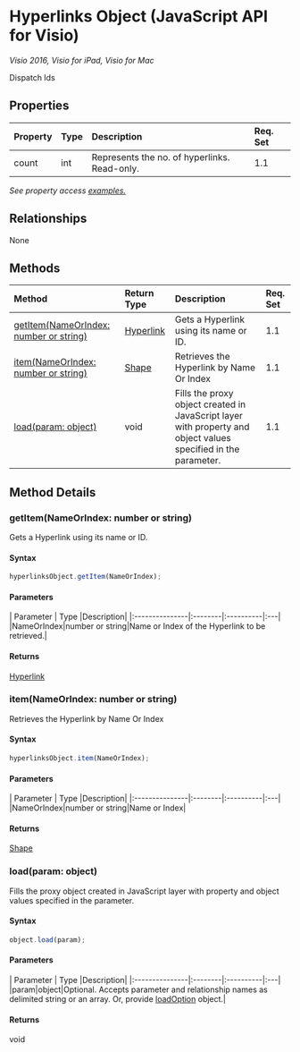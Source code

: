 # Hyperlinks Object (JavaScript API for Visio)

_Visio 2016, Visio for iPad, Visio for Mac_

Dispatch Ids

## Properties

| Property	   | Type	|Description| Req. Set|
|:---------------|:--------|:----------|:----|
|count|int|Represents the no. of hyperlinks. Read-only.|1.1||

_See property access [examples.](#property-access-examples)_

## Relationships
None


## Methods

| Method		   | Return Type	|Description| Req. Set|
|:---------------|:--------|:----------|:----|
|[getItem(NameOrIndex: number or string)](#getitemnameorindex-number-or-string)|[Hyperlink](hyperlink.md)|Gets a Hyperlink using its name or ID.|1.1|
|[item(NameOrIndex: number or string)](#itemnameorindex-number-or-string)|[Shape](shape.md)|Retrieves the Hyperlink by Name Or Index|1.1|
|[load(param: object)](#loadparam-object)|void|Fills the proxy object created in JavaScript layer with property and object values specified in the parameter.|1.1|

## Method Details


### getItem(NameOrIndex: number or string)
Gets a Hyperlink using its name or ID.

#### Syntax
```js
hyperlinksObject.getItem(NameOrIndex);
```

#### Parameters
| Parameter	   | Type	|Description|
|:---------------|:--------|:----------|:---|
|NameOrIndex|number or string|Name or Index of the Hyperlink to be retrieved.|

#### Returns
[Hyperlink](hyperlink.md)

### item(NameOrIndex: number or string)
Retrieves the Hyperlink by Name Or Index

#### Syntax
```js
hyperlinksObject.item(NameOrIndex);
```

#### Parameters
| Parameter	   | Type	|Description|
|:---------------|:--------|:----------|:---|
|NameOrIndex|number or string|Name or Index|

#### Returns
[Shape](shape.md)

### load(param: object)
Fills the proxy object created in JavaScript layer with property and object values specified in the parameter.

#### Syntax
```js
object.load(param);
```

#### Parameters
| Parameter	   | Type	|Description|
|:---------------|:--------|:----------|:---|
|param|object|Optional. Accepts parameter and relationship names as delimited string or an array. Or, provide [loadOption](loadoption.md) object.|

#### Returns
void
